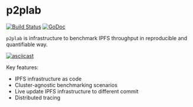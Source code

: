 # p2plab

[![Build Status](https://travis-ci.com/Netflix/p2plab.svg?branch=master)](https://travis-ci.com/Netflix/p2plab)
[![GoDoc](https://godoc.org/github.com/Netflix/p2plab?status.svg)](https://godoc.org/github.com/Netflix/p2plab)

`p2plab` is infrastructure to benchmark IPFS throughput in reproducible and quantifiable way.

[![asciicast](https://asciinema.org/a/264008.svg)](https://asciinema.org/a/264008)

Key features:

- IPFS infrastructure as code
- Cluster-agnostic benchmarking scenarios
- Live update IPFS infrastructure to different commit
- Distributed tracing
